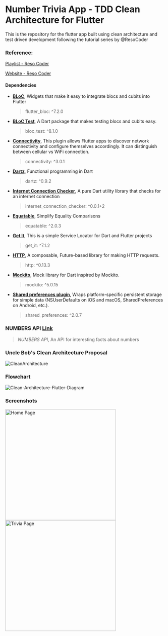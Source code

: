 # Number Trivia App  - TDD Clean Architecture for Flutter

This is the repository for the flutter app built using clean architecture and test driven development following the tutorial series by @ResoCoder

### Reference:

[Playlist - Reso Coder](https://www.youtube.com/playlist?list=PLB6lc7nQ1n4iYGE_khpXRdJkJEp9WOech)

[Website - Reso Coder](https://resocoder.com/category/tutorials/flutter/tdd-clean-architecture/)

#### Dependencies

- [**BLoC**](https://pub.dev/packages/flutter_bloc), Widgets that make it easy to integrate blocs and cubits into Flutter
    > flutter_bloc: ^7.2.0

- [**BLoC Test**](https://pub.dev/packages/bloc_test), A Dart package that makes testing blocs and cubits easy.
    > bloc_test: ^8.1.0

- [**Connectivity**](https://pub.dev/packages/connectivity), This plugin allows Flutter apps to discover network connectivity and configure themselves accordingly. It can distinguish between cellular vs WiFi connection.
    > connectivity: ^3.0.1

- [**Dartz**](https://pub.dev/packages/dartz), Functional programming in Dart
    > dartz: ^0.9.2

- [**Internet Connection Checker**](https://pub.dev/packages/internet_connection_checker), A pure Dart utility library that checks for an internet connection
    > internet_connection_checker: ^0.0.1+2

- [**Equatable**](https://pub.dev/packages/equatable), Simplify Equality Comparisons
    > equatable: ^2.0.3

 - [**Get It**](https://pub.dev/packages/get_it), This is a simple Service Locator for Dart and Flutter projects
    > get_it:  ^7.1.2

 - [**HTTP**](https://pub.dev/packages/http), A composable, Future-based library for making HTTP requests.
    > http: ^0.13.3

 - [**Mockito**](https://pub.dev/packages/mockito), Mock library for Dart inspired by Mockito.
    > mockito: ^5.0.15

 - [**Shared preferences plugin**](https://pub.dev/packages/shared_preferences), Wraps platform-specific persistent storage for simple data (NSUserDefaults on iOS and macOS, SharedPreferences on Android, etc.).
    > shared_preferences: ^2.0.7

### NUMBERS API [Link](http://numbersapi.com/#42)
>  *NUMBERS API*, An API for interesting facts about numbers

### Uncle Bob's Clean Architecture Proposal
![CleanArchitecture](https://user-images.githubusercontent.com/46106467/113936871-0b3a3a80-9816-11eb-9739-6e54665d234a.jpg)

### Flowchart
![Clean-Architecture-Flutter-Diagram](https://user-images.githubusercontent.com/46106467/113936926-1b521a00-9816-11eb-9d30-186b54264c87.png)


### Screenshots

<div>
<img src="https://user-images.githubusercontent.com/46106467/113937501-e0041b00-9816-11eb-8061-c3aa43e32202.png" width="350" title="Home Page">
<img src="https://user-images.githubusercontent.com/46106467/113937507-e2667500-9816-11eb-88b5-ef664812d701.png" width="350" title="Trivia Page">
</div>

